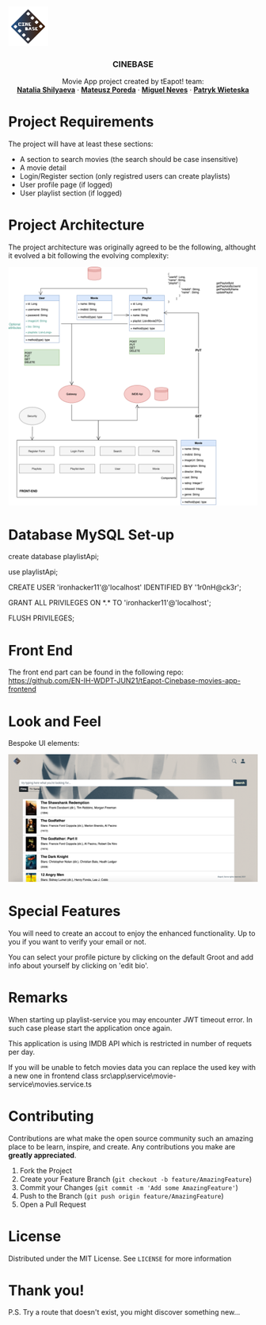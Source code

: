 
<img alt="project logo" src="https://github.com/EN-IH-WDPT-JUN21/tEapot-Cinebase-movies-app-backend/blob/main/logo-20.png" style = "max-width: 80px;">

<br />
<p align="center">

  <h3 align="center">CINEBASE</h3>

  <p align="center">
    Movie App project created by tEapot! team:
    <br />
    <a href="https://github.com/natyfromwonderland"><strong>Natalia Shilyaeva</strong></a>
    ·
    <a href="https://github.com/Mat-Poreda"><strong>Mateusz Poreda</strong></a>
    ·
    <a href="https://github.com/MigNeves"><strong>Miguel Neves</strong></a>
    ·
    <a href="https://github.com/patrykwieteska"><strong>Patryk Wieteska</strong></a>
  </p>
  
  
  Project Requirements
  ===========================
  
  The project will have at least these sections:
  - A section to search movies (the search should be case insensitive)
  - A movie detail
  - Login/Register section (only registred users can create playlists)
  - User profile page (if logged)
  - User playlist section (if logged)
  
  Project Architecture
  ===========================
  
  The project architecture was originally agreed to be the following, althought it evolved a bit following the evolving complexity:
  
  <img alt="project architecture" src="https://github.com/EN-IH-WDPT-JUN21/tEapot-Cinebase-movies-app-backend/blob/main/structure-Page-2.png">
  
  Database MySQL Set-up
  ===========================
  
  create database playlistApi;

  use playlistApi;

  CREATE USER 'ironhacker11'@'localhost' IDENTIFIED BY '1r0nH@ck3r';

  GRANT ALL PRIVILEGES ON \*.\* TO 'ironhacker11'@'localhost';

  FLUSH PRIVILEGES;
  
  Front End
  ===========================
  
  The front end part can be found in the following repo: https://github.com/EN-IH-WDPT-JUN21/tEapot-Cinebase-movies-app-frontend
  
  
  Look and Feel
  ===========================
  
  Bespoke UI elements:
  
  <img alt="project logo" src="https://github.com/EN-IH-WDPT-JUN21/tEapot-Cinebase-movies-app-backend/blob/main/iterface.png">
  
  Special Features
  ===========================
  
  You will need to create an accout to enjoy the enhanced functionality. Up to you if you want to verify your email or not. 
  
  You can select your profile picture by clicking on the default Groot and add info about yourself by clicking on 'edit bio'.
  
  Remarks
  ===========================
  When starting up playlist-service you may encounter JWT timeout error. In such case please start the application once again.
  
  This application is using IMDB API which is restricted in number of requets per day. 
  
  If you will be unable to fetch movies data you can replace the used key with a new one in frontend class src\app\service\movie-service\movies.service.ts

  
  
  Contributing
  ===========================
  
  Contributions are what make the open source community such an amazing place to be learn, inspire, and create. Any contributions you make are 
  **greatly appreciated**.

  1. Fork the Project
  2. Create your Feature Branch (`git checkout -b feature/AmazingFeature`)
  3. Commit your Changes (`git commit -m 'Add some AmazingFeature'`)
  4. Push to the Branch (`git push origin feature/AmazingFeature`)
  5. Open a Pull Request


  License
  ===========================

  Distributed under the MIT License. See `LICENSE` for more information


  Thank you!
  ===========================
  
  P.S. Try a route that doesn't exist, you might discover something new...
  
